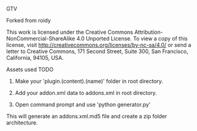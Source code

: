 GTV

Forked from roidy

This work is licensed under the Creative Commons Attribution-NonCommercial-ShareAlike 4.0 Unported License. To view a copy of this license, visit http://creativecommons.org/licenses/by-nc-sa/4.0/ or send a letter to Creative Commons, 171 Second Street, Suite 300, San Francisco, California, 94105, USA.

Assets used TODO

1) Make your 'plugin.(content).(name)' folder in root directory.

2) Add your addon.xml data to addons.xml in root directory.

3) Open command prompt and use 'python generator.py'

This will generate an addons.xml.md5 file and create a zip folder architecture.
